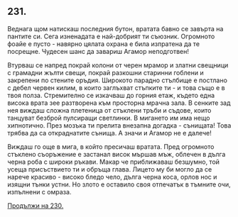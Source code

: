 ## 231.

Веднага щом натискаш последния бутон, вратата бавно се завърта
на пантите си. Сега изненадата е най-добрият ти съюзник. Огромното
фоайе е пусто - навярно цялата охрана е била изпратена да те
посрещне. Чудесен шанс да завариш Агамор неподготвен!

Втурваш се напред покрай колони от черен мрамор и златни
свещници с грамадни жълти свещи, покрай разкошни старинни
гоблени и закрепени по стените оръдия. Широкото парадно стълбище
е постлано с дебел червен килим, в които заглъхват стъпките ти - и
това също е в твоя полза. Стремително се изкачваш до горния етаж,
където една висока врата зее разтворена към просторна мрачна зала.
В сенките зад нея виждаш сложна плетеница от стъклени тръби и
съдове, които танцуват безброй пулсиращи светлинки. В мигането им
има нещо хипнотично. През мозъка ти прелита внезапна догадка -
сънищата! Това трябва да са откраднатите сънища. А значи и Агамор
не е далече!

Виждаш го още в мига, в който пресичаш вратата. Пред огромното
стъклено съоръжение е застанал висок мършав мъж, облечен в дълга
черна роба с широки ръкави. Макар че приближаваш безшумно, той
усеща присъствието ти и обръща глава. Лицето му би могло да се
нарече красиво - високо бледо чело, дълга черна коса, орлов нос и
изящни тънки устни. Но злото е оставило своя отпечатък в тъмните
очи, изпълнени с омраза.

[Продължи на 230.](./230)

